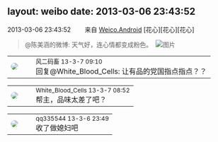 layout: weibo
date: 2013-03-06 23:43:52
---
<meta name="referrer" content="no-referrer" />

2013-03-06 23:43:52  &nbsp;&nbsp;&nbsp;&nbsp;&nbsp;&nbsp; 来自 <a href="http://app.weibo.com/t/feed/l4RWD" rel="nofollow">Weico.Android</a>
[花心][花心][花心]
>  @陈美涵的微博: 天气好，连心情都变成粉色。 ​​​
>  ![图片](https://ww4.sinaimg.cn/large/4d81cacajw1e2g22rvpbjj.jpg)

<table style="width: 100%;">
  <tr>
    <td style="width: 40px;"><img style="border-radius:50%" src="https://tva3.sinaimg.cn/crop.0.0.639.639.50/6d2a6003jw8f3idy69w2gj20hs0hrt9g.jpg?KID=imgbed,tva&Expires=1624467283&ssig=sCerVenxnY"></td>
    <td colspan="2"><small>风二码畜 13-3-7 09:10</small><br/>回复@White_Blood_Cells: 让有品的党国指点指点？？</td>
  </tr>
</table>

<table style="width: 100%;">
  <tr>
    <td style="width: 40px;"><img style="border-radius:50%" src="https://tva2.sinaimg.cn/crop.0.0.720.720.50/68eeef24jw8emcxyyu1l5j20k00k0jtt.jpg?KID=imgbed,tva&Expires=1624467283&ssig=QbqG8qZFP0"></td>
    <td colspan="2"><small>White_Blood_Cells 13-3-7 08:52</small><br/>帮主，品味太差了吧？</td>
  </tr>
</table>

<table style="width: 100%;">
  <tr>
    <td style="width: 40px;"><img style="border-radius:50%" src="https://tva4.sinaimg.cn/crop.0.0.180.180.50/7d25944djw1e8qgp5bmzyj2050050aa8.jpg?KID=imgbed,tva&Expires=1624467283&ssig=Cae6YFCe8t"></td>
    <td colspan="2"><small>qq335544 13-3-6 23:49</small><br/>收了做媳妇吧</td>
  </tr>
</table>
